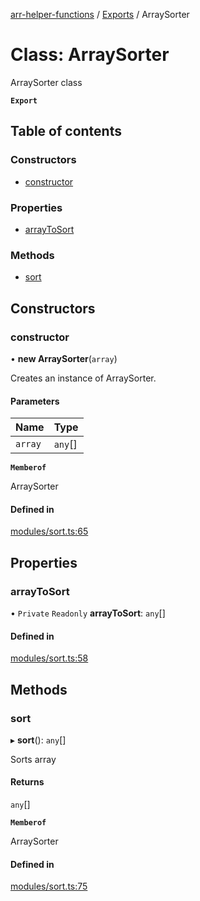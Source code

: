 [arr-helper-functions](../README.md) / [Exports](../modules.md) / ArraySorter

# Class: ArraySorter

ArraySorter class

**`Export`**

## Table of contents

### Constructors

- [constructor](ArraySorter.md#constructor)

### Properties

- [arrayToSort](ArraySorter.md#arraytosort)

### Methods

- [sort](ArraySorter.md#sort)

## Constructors

### constructor

• **new ArraySorter**(`array`)

Creates an instance of ArraySorter.

#### Parameters

| Name | Type |
| :------ | :------ |
| `array` | `any`[] |

**`Memberof`**

ArraySorter

#### Defined in

[modules/sort.ts:65](https://github.com/alrico88/arr-helper-functions/blob/master/src/modules/sort.ts#L65)

## Properties

### arrayToSort

• `Private` `Readonly` **arrayToSort**: `any`[]

#### Defined in

[modules/sort.ts:58](https://github.com/alrico88/arr-helper-functions/blob/master/src/modules/sort.ts#L58)

## Methods

### sort

▸ **sort**(): `any`[]

Sorts array

#### Returns

`any`[]

**`Memberof`**

ArraySorter

#### Defined in

[modules/sort.ts:75](https://github.com/alrico88/arr-helper-functions/blob/master/src/modules/sort.ts#L75)
